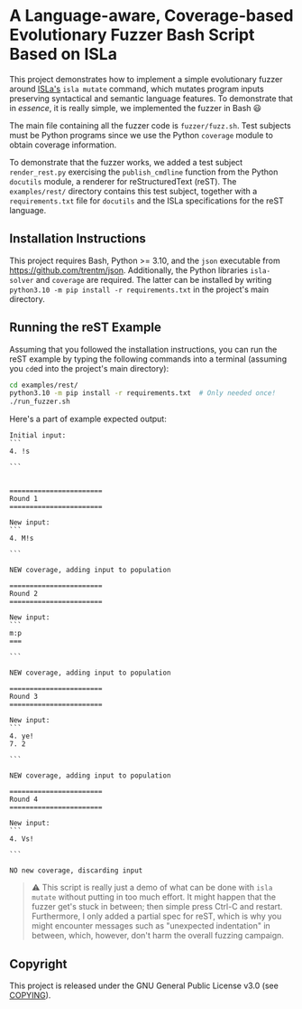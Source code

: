 # A Language-aware, Coverage-based Evolutionary Fuzzer Bash Script Based on ISLa

This project demonstrates how to implement a simple evolutionary fuzzer around
[ISLa's](https://github.com/rindPHI/isla) `isla mutate` command, which mutates
program inputs preserving syntactical and semantic language features. To
demonstrate that in *essence*, it is really simple, we implemented the fuzzer in
Bash :smiley:

The main file containing all the fuzzer code is `fuzzer/fuzz.sh`. Test subjects
must be Python programs since we use the Python `coverage` module to obtain
coverage information.

To demonstrate that the fuzzer works, we added a test subject `render_rest.py`
exercising the `publish_cmdline` function from the Python `docutils` module, a
renderer for reStructuredText (reST). The `examples/rest/` directory contains
this test subject, together with a `requirements.txt` file for `docutils` and
the ISLa specifications for the reST language.

## Installation Instructions

This project requires Bash, Python >= 3.10, and the `json` executable from
https://github.com/trentm/json. Additionally, the Python libraries `isla-solver`
and `coverage` are required. The latter can be installed by writing `python3.10
-m pip install -r requirements.txt` in the project's main directory.

## Running the reST Example

Assuming that you followed the installation instructions, you can run the reST
example by typing the following commands into a terminal (assuming you `cd`ed
into the project's main directory):

```bash
cd examples/rest/
python3.10 -m pip install -r requirements.txt  # Only needed once!
./run_fuzzer.sh
```

Here's a part of example expected output:

    Initial input:
    ```
    4. !s
    
    ```
    
    
    =======================
    Round 1
    =======================
    
    New input:
    ```
    4. M!s
    
    ```
    
    NEW coverage, adding input to population
    
    =======================
    Round 2
    =======================
    
    New input:
    ```
    m:p
    ===
    
    ```
    
    NEW coverage, adding input to population
    
    =======================
    Round 3
    =======================
    
    New input:
    ```
    4. ye!
    7. 2
    
    ```
    
    NEW coverage, adding input to population
    
    =======================
    Round 4
    =======================
    
    New input:
    ```
    4. Vs!
    
    ```
    
    NO new coverage, discarding input

> :warning: This script is really just a demo of what can be done with `isla
> mutate` without putting in too much effort. It might happen that the fuzzer
> get's stuck in between; then simple press Ctrl-C and restart. Furthermore,
> I only added a partial spec for reST, which is why you might encounter
> messages such as "unexpected indentation" in between, which, however, don't
> harm the overall fuzzing campaign.

## Copyright

This project is released under the GNU General Public License v3.0 (see
[COPYING](COPYING)).


